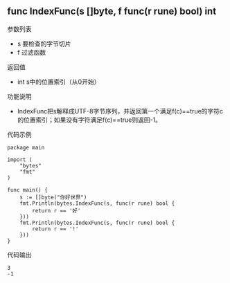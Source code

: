 ## func IndexFunc(s []byte, f func(r rune) bool) int

参数列表

- s 要检查的字节切片
- f 过滤函数

返回值

- int s中的位置索引（从0开始）

功能说明

- IndexFunc把s解释成UTF-8字节序列，并返回第一个满足f(c)==true的字符c的位置索引；如果没有字符满足f(c)==true则返回-1。

代码示例

	package main

	import (
		"bytes"
		"fmt"
	)

	func main() {
		s := []byte("你好世界")
		fmt.Println(bytes.IndexFunc(s, func(r rune) bool {
			return r == '好'
		}))
		fmt.Println(bytes.IndexFunc(s, func(r rune) bool {
			return r == '!'
		}))
	}

代码输出

	3
	-1
